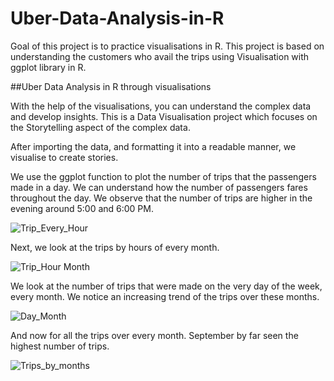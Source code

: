 # Uber-Data-Analysis-in-R
Goal of this project is to practice visualisations in R. This project is based on understanding the customers who avail the trips using Visualisation with ggplot library in R.

##Uber Data Analysis in R through visualisations

With the help of the visualisations, you can understand the complex data and develop insights. This is a Data Visualisation project which focuses on the Storytelling aspect of the complex data. 

After importing the data, and formatting it into a readable manner, we visualise to create stories. 

We use the ggplot function to plot the number of trips that the passengers  made in a day. We can understand how the number of passengers fares throughout the day. We observe that the number of trips are higher in the evening around 5:00 and 6:00 PM.

![Trip_Every_Hour](https://user-images.githubusercontent.com/87315724/168674971-8bc11c57-9cbd-4f6c-acfd-958a25e49a1c.jpeg)

Next, we look at the trips by hours of every month. 

![Trip_Hour Month](https://user-images.githubusercontent.com/87315724/168675782-ef5d044b-0c6b-4702-b18b-c2af5c5bc264.jpeg)

We look at the number of trips that were made on the very day of the week, every month. We notice an increasing trend of the trips over these months. 

![Day_Month](https://user-images.githubusercontent.com/87315724/168676176-54e6a403-43ab-4c0d-8076-5d42a35d8998.jpeg)

And now for all the trips over every month. September by far seen the highest number of trips. 

![Trips_by_months](https://user-images.githubusercontent.com/87315724/168676786-02ef0c73-82e5-431c-b78b-b0d71907c403.jpeg)


